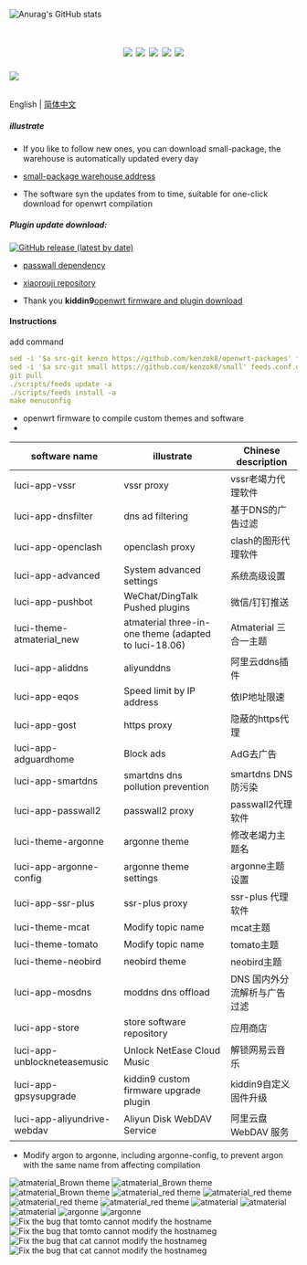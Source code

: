 ![Anurag's GitHub stats](https://github-readme-stats.vercel.app/api?username=kenzok8&show_icons=true&theme=radical)
<div align="center">
<h1 align="center"openwrt-packages</h1>
<img src="https://img.shields.io/github/issues/kenzok8/openwrt-packages?color=green">
<img src="https://img.shields.io/github/stars/kenzok8/openwrt-packages?color=yellow">
<img src="https://img.shields.io/github/forks/kenzok8/openwrt-packages?color=orange">
<img src="https://img.shields.io/github/license/kenzok8/openwrt-packages?color=ff69b4">
<img src="https://img.shields.io/github/languages/code-size/kenzok8/openwrt-packages?color=blueviolet">
</div>

<img src="https://v2.jinrishici.com/one.svg?font-size=24&spacing=2&color=Black">

<br>English | [简体中文](README.md)

##### illustrate

* If you like to follow new ones, you can download small-package, the warehouse is automatically updated every day

* [small-package warehouse address](https://github.com/kenzok8/small-package)

* The software syn the updates from to time, suitable for one-click download for openwrt compilation


##### Plugin update download:

[![GitHub release (latest by date)](https://img.shields.io/github/v/release/kenzok8/compile-package?style=for-the-badge&label=插件更新下载)](https://github.com/kenzok8/compile-package/releases/latest)

+ [passwall dependency](https://github.com/kenzok8/small)

+ [xiaorouji repository](https://github.com/xiaorouji/openwrt-passwall)

+ Thank you **kiddin9**[openwrt firmware and plugin download](https://op.dllkids.xyz/op/firmware/)

#### Instructions
add command
```yaml
sed -i '$a src-git kenzo https://github.com/kenzok8/openwrt-packages' feeds.conf.default
sed -i '$a src-git small https://github.com/kenzok8/small' feeds.conf.default
git pull
./scripts/feeds update -a
./scripts/feeds install -a
make menuconfig
```

- openwrt firmware to compile custom themes and software
- 
| software name                | illustrate               | Chinese description       |
| -----------------------------|------------------------| ------------|
| luci-app-vssr                | vssr proxy                 | vssr老竭力代理软件        |
| luci-app-dnsfilter           | dns ad filtering            | 基于DNS的广告过滤        |
| luci-app-openclash           | openclash proxy            |  clash的图形代理软件      |
| luci-app-advanced            | System advanced settings               | 系统高级设置        |
| luci-app-pushbot             | WeChat/DingTalk Pushed plugins    |   微信/钉钉推送        |
| luci-theme-atmaterial_new    | atmaterial three-in-one theme (adapted to luci-18.06) | Atmaterial 三合一主题        |
| luci-app-aliddns             | aliyunddns         |   阿里云ddns插件      |
| luci-app-eqos                | Speed ​​limit by IP address       | 依IP地址限速      |
| luci-app-gost                | https proxy      | 隐蔽的https代理   |
| luci-app-adguardhome         | Block ads          |  AdG去广告      |
| luci-app-smartdns            | smartdns dns pollution prevention     |  smartdns DNS防污染       |
| luci-app-passwall2            | passwall2 proxy      | passwall2代理软件        |
| luci-theme-argonne           | argonne theme           | 修改老竭力主题名     |
| luci-app-argonne-config      | argonne theme settings            |  argonne主题设置      |
| luci-app-ssr-plus            | ssr-plus proxy              | ssr-plus 代理软件       |
| luci-theme-mcat              | Modify topic name          |   mcat主题        |
| luci-theme-tomato            | Modify topic name             |  tomato主题        |
| luci-theme-neobird           | neobird theme          | neobird主题        |
| luci-app-mosdns              | moddns dns offload            |DNS 国内外分流解析与广告过滤        |
| luci-app-store               | store software repository            |  应用商店   |
| luci-app-unblockneteasemusic | Unlock NetEase Cloud Music         | 解锁网易云音乐   |
| luci-app-gpsysupgrade        | kiddin9 custom firmware upgrade plugin           |kiddin9自定义固件升级 |
| luci-app-aliyundrive-webdav  | Aliyun Disk WebDAV Service            |  阿里云盘 WebDAV 服务   |


* Modify argon to argonne, including argonne-config, to prevent argon with the same name from affecting compilation

![atmaterial_Brown theme](https://raw.githubusercontent.com/kenzok8/kenzok8/main/screenshot/sshot-9.jpg)
![atmaterial_Brown theme](https://raw.githubusercontent.com/kenzok8/kenzok8/main/screenshot/sshot-10.jpg)
![atmaterial_Brown theme](https://raw.githubusercontent.com/kenzok8/kenzok8/main/screenshot/sshot-11.jpg)
![atmaterial_red theme](https://raw.githubusercontent.com/kenzok8/kenzok8/main/screenshot/sshot-5.jpg)
![atmaterial_red theme](https://raw.githubusercontent.com/kenzok8/kenzok8/main/screenshot/sshot-6.jpg)
![atmaterial_red theme](https://raw.githubusercontent.com/kenzok8/kenzok8/main/screenshot/sshot-7.jpg)
![atmaterial_red theme](https://raw.githubusercontent.com/kenzok8/kenzok8/main/screenshot/sshot-8.jpg)
![atmaterial](https://raw.githubusercontent.com/kenzok8/kenzok8/main/screenshot/sshot-12.jpg)
![atmaterial](https://raw.githubusercontent.com/kenzok8/kenzok8/main/screenshot/sshot-13.jpg)
![atmaterial](https://raw.githubusercontent.com/kenzok8/kenzok8/main/screenshot/sshot-14.jpg)
![argonne](https://raw.githubusercontent.com/kenzok8/kenzok8/main/screenshot/sshot-1.png)
![argonne](https://raw.githubusercontent.com/kenzok8/kenzok8/main/screenshot/sshot-2.png)
![Fix the bug that tomto cannot modify the hostname](https://raw.githubusercontent.com/kenzok8/kenzok8/main/screenshot/%E5%B0%8F%E7%8C%AA%E5%AE%B6-719.png)
![Fix the bug that tomto cannot modify the hostnameg](https://raw.githubusercontent.com/kenzok8/kenzok8/main/screenshot/%E5%B0%8F%E7%8C%AA%E5%AE%B6-722.png)
![Fix the bug that cat cannot modify the hostnameg](https://raw.githubusercontent.com/kenzok8/kenzok8/main/screenshot/%E5%B0%8F%E7%8C%AA%E5%AE%B6-720.png)
![Fix the bug that cat cannot modify the hostnameg](https://raw.githubusercontent.com/kenzok8/kenzok8/main/screenshot/%E5%B0%8F%E7%8C%AA%E5%AE%B6-721.png)
